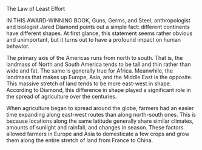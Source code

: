 The Law of Least Effort

IN THIS AWARD-WINNING BOOK, Guns, Germs, and Steel, anthropologist
and biologist Jared Diamond points out a simple fact: different
continents have different shapes. At first glance, this statement seems
rather obvious and unimportant, but it turns out to have a profound
impact on human behavior.

The primary axis of the Americas runs from north to south. That is,
the landmass of North and South America tends to be tall and thin
rather than wide and fat. The same is generally true for Africa.
Meanwhile, the landmass that makes up Europe, Asia, and the Middle
East is the opposite. This massive stretch of land tends to be more
east-west in shape. According to Diamond, this difference in shape
played a significant role in the spread of agriculture over the centuries.

When agriculture began to spread around the globe, farmers had an
easier time expanding along east-west routes than along north-south
ones. This is because locations along the same latitude generally share
similar climates, amounts of sunlight and rainfall, and changes in
season. These factors allowed farmers in Europe and Asia to
domesticate a few crops and grow them along the entire stretch of land
from France to China.